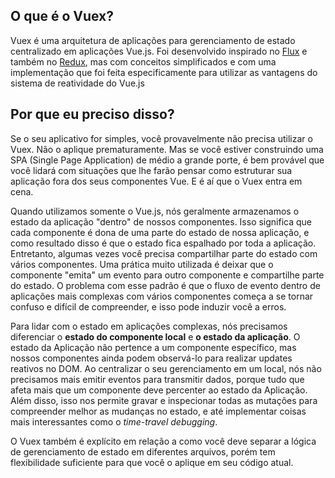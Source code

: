 ## O que é o Vuex?

Vuex é uma arquitetura de aplicações para gerenciamento de estado centralizado em aplicações Vue.js. Foi desenvolvido inspirado no [Flux](https://facebook.github.io/flux/) e também no [Redux](https://github.com/rackt/redux), mas com conceitos simplificados e com uma implementação que foi feita especificamente para utilizar as vantagens do sistema de reatividade do Vue.js

## Por que eu preciso disso?

Se o seu aplicativo for simples, você provavelmente não precisa utilizar o Vuex. Não o aplique prematuramente. Mas se você estiver construindo uma SPA (Single Page Application) de médio a grande porte, é bem provável que você lidará com situações que lhe farão pensar como estruturar sua aplicação fora dos seus componentes Vue. E é aí que o Vuex entra em cena.

Quando utilizamos somente o Vue.js, nós geralmente armazenamos o estado da aplicação "dentro" de nossos componentes. Isso significa que cada componente é dona de uma parte do estado de nossa aplicação, e como resultado disso é que o estado fica espalhado por toda a aplicação. Entretanto, algumas vezes você precisa compartilhar parte do estado com vários componentes. Uma prática muito utilizada é deixar que o componente "emita" um evento para outro componente e compartilhe parte do estado. O problema com esse padrão é que o fluxo de evento dentro de aplicações mais complexas com vários componentes começa a se tornar confuso e difícil de compreender, e isso pode induzir você a erros.

Para lidar com o estado em aplicações complexas, nós precisamos diferenciar o **estado do componente local** e **o estado da aplicação**. O estado da Aplicação não pertence a um componente específico, mas nossos componentes ainda podem observá-lo para realizar updates reativos no DOM. Ao centralizar o seu gerenciamento em um local, nós não precisamos mais emitir eventos para transmitir dados, porque tudo que afeta mais que um componente deve percenter ao estado da Aplicação. Além disso, isso nos permite gravar e inspecionar todas as mutações para compreender melhor as mudanças no estado, e até implementar coisas mais interessantes como o <i>time-travel debugging</i>.

O Vuex também é explícito em relação a como você deve separar a lógica de gerenciamento de estado em diferentes arquivos, porém tem flexibilidade suficiente para que você o aplique em seu código atual.
